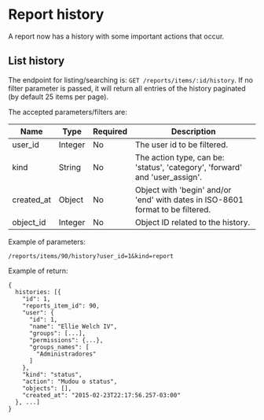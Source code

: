 # Report history

A report now has a history with some important actions that occur.

## List history

The endpoint for listing/searching is: `GET /reports/items/:id/history`. If no filter parameter is passed, it will return all entries of the history paginated (by default 25 items per page).

The accepted parameters/filters are:

| Name       | Type    | Required   | Description                                                                     |
|------------|---------|------------|---------------------------------------------------------------------------------|
| user_id    | Integer | No         | The user id to be filtered.                                                     |
| kind       | String  | No         | The action type, can be: 'status', 'category', 'forward' and 'user_assign'.     |
| created_at | Object  | No         | Object with 'begin' and/or 'end' with dates in ISO-8601 format to be filtered.  |
| object_id  | Integer | No         | Object ID related to the history.                                            |

Example of parameters:

    /reports/items/90/history?user_id=1&kind=report

Example of return:

    {
      histories: [{
        "id": 1,
        "reports_item_id": 90,
        "user": {
          "id": 1,
          "name": "Ellie Welch IV",
          "groups": [...],
          "permissions": {...},
          "groups_names": [
            "Administradores"
          ]
        },
        "kind": "status",
        "action": "Mudou o status",
        "objects": [],
        "created_at": "2015-02-23T22:17:56.257-03:00"
      }, ...]
    }
